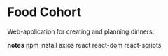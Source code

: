# Food Cohort

Web-application for creating and planning dinners.


**notes**
npm install axios react react-dom react-scripts